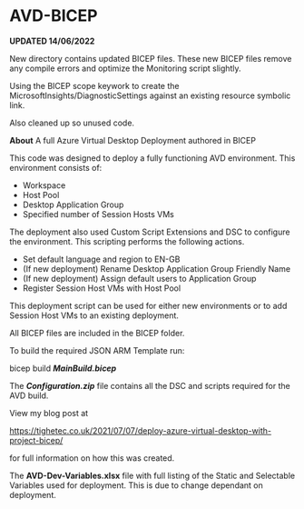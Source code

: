 # AVD-BICEP

**UPDATED 14/06/2022**

New directory contains updated BICEP files. These new BICEP files remove any compile errors and optimize the Monitoring script slightly. 

Using the BICEP scope keywork to create the MicrosoftInsights/DiagnosticSettings against an existing resource symbolic link.

Also cleaned up so unused code.

**About**
A full Azure Virtual Desktop Deployment authored in BICEP

This code was designed to deploy a fully functioning AVD environment. This environment consists of:

- Workspace
- Host Pool
- Desktop Application Group
- Specified number of Session Hosts VMs

The deployment also used Custom Script Extensions and DSC to configure the environment. This scripting performs the following actions.

- Set default language and region to EN-GB
- (If new deployment) Rename Desktop Application Group Friendly Name
- (If new deployment) Assign default users to Application Group
- Register Session Host VMs with Host Pool

This deployment script can be used for either new environments or to add Session Host VMs to an existing deployment.

All BICEP files are included in the BICEP folder.

To build the required JSON ARM Template run:

bicep build ***MainBuild.bicep***

The ***Configuration.zip*** file contains all the DSC and scripts required for the AVD build.

View my blog post at 

https://tighetec.co.uk/2021/07/07/deploy-azure-virtual-desktop-with-project-bicep/

for full information on how this was created.

The **AVD-Dev-Variables.xlsx** file with full listing of the Static and Selectable Variables used for deployment. This is due to change dependant on deployment.
